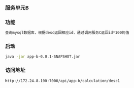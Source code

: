 ### 服务单元B

### 功能
 ```bash
查询mysql数据库，根据desc返回相应id，通过调用服务C返回id*100的值
```


### 启动
 ```bash
java -jar app-b-0.0.1-SNAPSHOT.jar
```


### 访问地址
 ```bash
http://172.24.8.100:7000/api/app-b/calculation/desc1
```